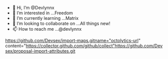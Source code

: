 - 👋 Hi, I’m @Devlynnx
- 👀 I’m interested in ...Freedom
- 🌱 I’m currently learning ...Matrix
- 💞️ I’m looking to collaborate on ...All things new!
- 📫 How to reach me ...@devlynnx

<!---
Devlynnx/Devlynnx is a ✨ special ✨ repository because its `README.md` (this file) appears on your GitHub profile.
You can click the Preview link to take a look at your changes.
--->
https://github.com/Devsex/import-maps.gitname="octolytics-url" content="https://collector.github.com/github/collect"https://github.com/Devsex/proposal-import-attributes.git
